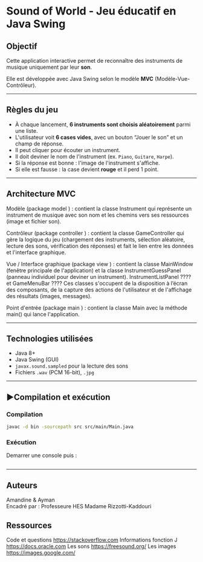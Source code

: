 # Sound of World - Jeu éducatif en Java Swing

## Objectif
Cette application interactive permet de reconnaître des instruments de musique uniquement par leur **son**.

Elle est développée avec Java Swing selon le modèle **MVC** (Modèle-Vue-Contrôleur).

---

## Règles du jeu

- À chaque lancement, **6 instruments sont choisis aléatoirement** parmi une liste.
- L'utilisateur voit **6 cases vides**, avec un bouton “Jouer le son” et un champ de réponse.
- Il peut cliquer pour écouter un instrument.
- Il doit deviner le nom de l'instrument (ex. `Piano`, `Guitare`, `Harpe`).
- Si la réponse est bonne : l'image de l'instrument s'affiche.
- Si elle est fausse : la case devient **rouge** et il perd 1 point.

---

## Architecture MVC


Modèle (package model ) : contient la classe Instrument qui représente un instrument de
musique avec son nom et les chemins vers ses ressources (image et fichier son).

Contrôleur (package controller ) : contient la classe GameController qui gère la logique
du jeu (chargement des instruments, sélection aléatoire, lecture des sons, vérification des réponses) et fait le lien entre les données et l'interface graphique.

Vue / Interface graphique (package view ) : contient la classe MainWindow (fenêtre
principale de l'application) et la classe InstrumentGuessPanel (panneau individuel pour
deviner un instrument). InstrumentListPanel ???? et GameMenuBar ???? Ces classes s'occupent de la disposition à l’écran des composants, de la capture des actions de l'utilisateur et de l'affichage des résultats (images, messages).


Point d'entrée (package main ) : contient la classe Main avec la méthode main() qui lance
l'application.

---

## Technologies utilisées

- Java 8+
- Java Swing (GUI)
- `javax.sound.sampled` pour la lecture des sons
- Fichiers `.wav` (PCM 16-bit), `.jpg`

---

## ▶Compilation et exécution

### Compilation
```bash
javac -d bin -sourcepath src src/main/Main.java
```

### Exécution

Demarrer une console puis :

```$ ./build_and_run.sh
```

---

## Auteurs
Amandine & Ayman  
Encadré par : Professeure HES Madame Rizzotti-Kaddouri  

## Ressources
Code et questions https://stackoverflow.com
Informations fonction J https://docs.oracle.com
Les sons https://freesound.org/
Les images https://images.google.com/